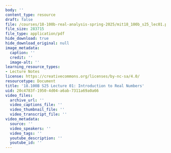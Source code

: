 ```yaml
---
body: ''
content_type: resource
draft: false
file: /courses/18-100b-real-analysis-spring-2025/mit18_100b_s25_lec01.pdf
file_size: 283715
file_type: application/pdf
hide_download: true
hide_download_original: null
image_metadata:
  caption: ''
  credit: ''
  image-alt: ''
learning_resource_types:
- Lecture Notes
license: https://creativecommons.org/licenses/by-nc-sa/4.0/
resourcetype: Document
title: '18.100B S25 Lecture 01: Introduction to Real Numbers'
uid: 20c4783f-1950-4d04-a6ab-7311a69a0a66
video_files:
  archive_url: ''
  video_captions_file: ''
  video_thumbnail_file: ''
  video_transcript_file: ''
video_metadata:
  source: ''
  video_speakers: ''
  video_tags: ''
  youtube_description: ''
  youtube_id: ''
---
```

